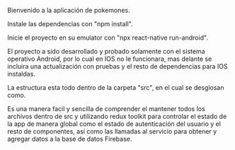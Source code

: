 Bienvenido a la aplicación de pokemones.

Instale las dependencias con "npm install".

Inicie el proyecto en su emulator con "npx react-native run-android".

El proyecto a sido desarrollado y probado solamente con el sistema operativo Android, por lo cual en IOS
no le funcionara, mas delante se incluira una actualización con pruebas y el resto de dependencias para
IOS instaldas.

La estructura esta todo dentro de la carpeta "src", en el cual se desglosan como.

Es una manera facil y sencilla de comprender el mantener todos los archivos dentro de src y utilizando
redux toolkit para controlar el estado de la app de manera global como el estado de autenticación del 
usuario y el resto de componentes, así como las llamadas al servicio para obtener y agregar datos
a la base de datos Firebase.
